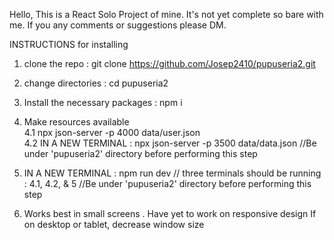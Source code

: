 Hello,
This is a React Solo Project of mine.
It's not yet complete so bare with me. If you any comments or suggestions please DM.

INSTRUCTIONS for installing

1. clone the repo : git clone https://github.com/Josep2410/pupuseria2.git

2. change directories : cd pupuseria2

3. Install the necessary packages : npm i

4. Make resources available <br>
   4.1 npx json-server -p 4000 data/user.json<br>
   4.2 IN A NEW TERMINAL : npx json-server -p 3500 data/data.json
   //Be under 'pupuseria2' directory before performing this step
5. IN A NEW TERMINAL : npm run dev // three terminals should be running : 4.1, 4.2, & 5
   //Be under 'pupuseria2' directory before performing this step

6. Works best in small screens . Have yet to work on responsive design
   If on desktop or tablet, decrease window size
